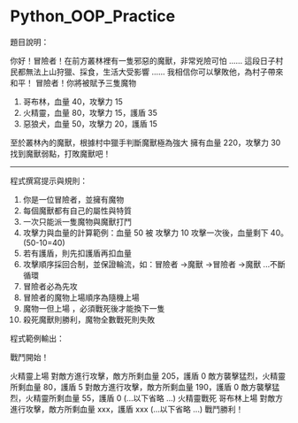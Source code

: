 # Python_OOP_Practice



題目說明：

你好！冒險者！在前方叢林裡有一隻邪惡的魔獸，非常兇險可怕
......
這段日子村民都無法上山狩獵、採食，生活大受影響
......
我相信你可以擊敗他，為村子帶來和平！
冒險者！你將被賦予三隻魔物
1. 哥布林，血量 40，攻擊力 15
2. 火精靈，血量 80，攻擊力 15，護盾 35
3. 惡狼犬，血量 50，攻擊力 20，護盾 15

至於叢林內的魔獸，根據村中獵手判斷魔獸極為強大
擁有血量
220，攻擊力 30
找到魔獸弱點，打敗魔獸吧！


--------------------------------------
程式撰寫提示與規則：
1. 你是一位冒險者，並擁有魔物
2. 每個魔獸都有自己的屬性與特質
3. 一次只能派一隻魔物與魔獸打鬥
4. 攻擊力與血量的計算範例：血量 50 被 攻擊力 10 攻擊一次後，血量剩下 40。 (50-10=40)
5. 若有護盾，則先扣護盾再扣血量
6. 攻擊順序採回合制，並保證輪流，如：冒險者 ->魔獸 ->冒險者 ->魔獸 ...不斷循環
7. 冒險者必為先攻
8. 冒險者的魔物上場順序為隨機上場
9. 魔物一但上場 ，必須戰死後才能換下一隻
10. 殺死魔獸則勝利，魔物全數戰死則失敗

程式範例輸出：

戰鬥開始！

火精靈上場
對敵方進行攻擊，敵方所剩血量
205，護盾 0
敵方襲擊猛烈，火精靈所剩血量
80，護盾 5
對敵方進行攻擊，敵方所剩血量
190，護盾 0
敵方襲擊猛烈，火精靈所剩血量
55，護盾 0
(...以下省略 ...)
火精靈戰死
哥布林上場
對敵方進行攻擊，敵方所剩血量
xxx，護盾 xxx
(...以下省略 ...)
戰鬥勝利！

